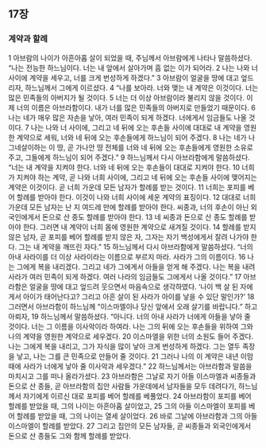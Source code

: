 ## 17장
### 계약과 할례
1 아브람의 나이가 아흔아홉 살이 되었을 때, 주님께서 아브람에게 나타나 말씀하셨다. “나는 전능한 하느님이다. 너는 내 앞에서 살아가며 흠 없는 이가 되어라.
2 나는 나와 너 사이에 계약을 세우고, 너를 크게 번성하게 하겠다.”
3 아브람이 얼굴을 땅에 대고 엎드리자, 하느님께서 그에게 이르셨다.
4 “나를 보아라. 너와 맺는 내 계약은 이것이다. 너는 많은 민족들의 아버지가 될 것이다.
5 너는 더 이상 아브람이라 불리지 않을 것이다. 이제 너의 이름은 아브라함이다. 내가 너를 많은 민족들의 아버지로 만들었기 때문이다.
6 나는 네가 매우 많은 자손을 낳아, 여러 민족이 되게 하겠다. 너에게서 임금들도 나올 것이다.
7 나는 나와 너 사이에, 그리고 네 뒤에 오는 후손들 사이에 대대로 내 계약을 영원한 계약으로 세워, 너와 네 뒤에 오는 후손들에게 하느님이 되어 주겠다.
8 나는 네가 나그네살이하는 이 땅, 곧 가나안 땅 전체를 너와 네 뒤에 오는 후손들에게 영원한 소유로 주고, 그들에게 하느님이 되어 주겠다.”
9 하느님께서 다시 아브라함에게 말씀하셨다. “너는 내 계약을 지켜야 한다. 너와 네 뒤에 오는 후손들이 대대로 지켜야 한다.
10 너희가 지켜야 하는 계약, 곧 나와 너희 사이에, 그리고 네 뒤에 오는 후손들 사이에 맺어지는 계약은 이것이다. 곧 너희 가운데 모든 남자가 할례를 받는 것이다.
11 너희는 포피를 베어 할례를 받아야 한다. 이것이 나와 너희 사이에 세운 계약의 표징이다.
12 대대로 너희 가운데 모든 남자는 난 지 여드레 만에 할례를 받아야 한다. 씨종과, 너의 후손이 아닌 외국인에게서 돈으로 산 종도 할례를 받아야 한다.
13 네 씨종과 돈으로 산 종도 할례를 받아야 한다. 그러면 내 계약이 너희 몸에 영원한 계약으로 새겨질 것이다.
14 할례를 받지 않은 남자, 곧 포피를 베어 할례를 받지 않은 자, 그자는 자기 백성에게서 잘려 나가야 한다. 그는 내 계약을 깨뜨린 자다.”
15 하느님께서 다시 아브라함에게 말씀하셨다. “너의 아내 사라이를 더 이상 사라이라는 이름으로 부르지 마라. 사라가 그의 이름이다.
16 나는 그에게 복을 내리겠다. 그리고 네가 그에게서 아들을 얻게 해 주겠다. 나는 복을 내려 사라가 여러 민족이 되게 하겠다. 여러 나라의 임금들도 그에게서 나올 것이다.”
17 아브라함은 얼굴을 땅에 대고 엎드려 웃으면서 마음속으로 생각하였다. ‘나이 백 살 된 자에게서 아이가 태어난다고? 그리고 아흔 살이 된 사라가 아이를 낳을 수 있단 말인가?’
18 그러면서 아브라함이 하느님께 “이스마엘이나 당신 앞에서 오래 살기를 바랍니다.” 하고 아뢰자,
19 하느님께서 말씀하셨다. “아니다. 너의 아내 사라가 너에게 아들을 낳아 줄 것이다. 너는 그 이름을 이사악이라 하여라. 나는 그의 뒤에 오는 후손들을 위하여 그와 나의 계약을 영원한 계약으로 세우겠다.
20 이스마엘을 위한 너의 소원도 들어 주겠다. 나는 그에게 복을 내리고, 그가 자식을 많이 낳아 크게 번성하게 하겠다. 그는 열두 족장을 낳고, 나는 그를 큰 민족으로 만들어 줄 것이다.
21 그러나 나의 이 계약은 내년 이맘때에 사라가 너에게 낳아 줄 이사악과 세우겠다.”
22 하느님께서는 아브라함과 말씀을 마치시고 그를 떠나 올라가셨다.
23 아브라함은 그날로 자기 아들 이스마엘과 씨종들과 돈으로 산 종들, 곧 아브라함의 집안 사람들 가운데에서 남자들을 모두 데려다가, 하느님께서 자기에게 이르신 대로 포피를 베어 할례를 베풀었다.
24 아브라함이 포피를 베어 할례를 받았을 때, 그의 나이는 아흔아홉 살이었고,
25 그의 아들 이스마엘이 포피를 베어 할례를 받았을 때, 그의 나이는 열세 살이었다.
26 바로 그날에 아브라함과 그의 아들 이스마엘이 할례를 받았다.
27 그리고 집안의 모든 남자들, 곧 씨종들과 외국인에게서 돈으로 산 종들도 그와 함께 할례를 받았다.
